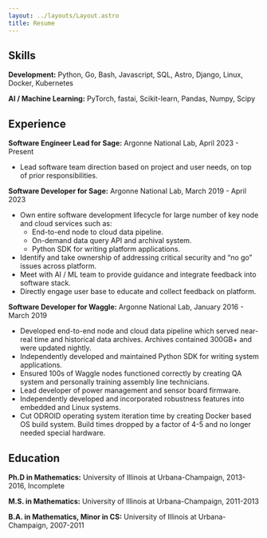 ```yaml
---
layout: ../layouts/Layout.astro
title: Resume
---
```


## Skills

__Development:__ Python, Go, Bash, Javascript, SQL, Astro, Django, Linux, Docker, Kubernetes

__AI / Machine Learning:__ PyTorch, fastai, Scikit-learn, Pandas, Numpy, Scipy

## Experience

__Software Engineer Lead for Sage:__ Argonne National Lab, April 2023 - Present

* Lead software team direction based on project and user needs, on top of prior responsibilities.

__Software Developer for Sage:__ Argonne National Lab, March 2019 - April 2023

* Own entire software development lifecycle for large number of key node and cloud services such as:
  * End-to-end node to cloud data pipeline.
  * On-demand data query API and archival system.
  * Python SDK for writing platform applications.
* Identify and take ownership of addressing critical security and “no go” issues across platform.
* Meet with AI / ML team to provide guidance and integrate feedback into software stack.
* Directly engage user base to educate and collect feedback on platform.

__Software Developer for Waggle:__ Argonne National Lab, January 2016 - March 2019

* Developed end-to-end node and cloud data pipeline which served near-real time and historical data
archives. Archives contained 300GB+ and were updated nightly.
* Independently developed and maintained Python SDK for writing system applications.
* Ensured 100s of Waggle nodes functioned correctly by creating QA system and personally training
assembly line technicians.
* Lead developer of power management and sensor board firmware.
* Independently developed and incorporated robustness features into embedded and Linux systems.
* Cut ODROID operating system iteration time by creating Docker based OS build system. Build times
dropped by a factor of 4-5 and no longer needed special hardware.

## Education

__Ph.D in Mathematics:__ University of Illinois at Urbana-Champaign, 2013-2016, Incomplete

__M.S. in Mathematics:__ University of Illinois at Urbana-Champaign, 2011-2013

__B.A. in Mathematics, Minor in CS:__ University of Illinois at Urbana-Champaign, 2007-2011
